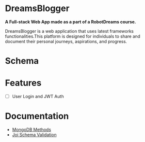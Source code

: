 # DreamsBlogger

**A Full-stack Web App made as a part of a RobotDreams course.**

DreamsBlogger is a web application that uses latest frameworks functionalities.This platform is designed for individuals to share and document their personal journeys, aspirations, and progress.

# Schema

# Features

- [ ] User Login and JWT Auth

# Documentation

- [MongoDB Methods](https://github.com/nightguarder/DreamBlogger.git)
- [Joi Schema Validation](https://joi.dev/api/?v=17.9.1)
